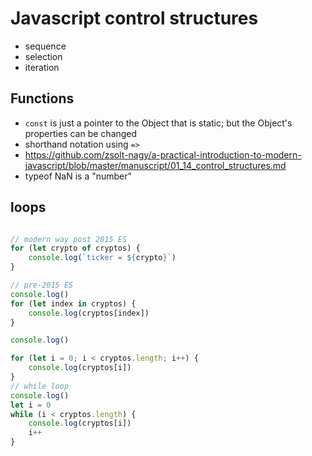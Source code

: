 # Javascript control structures
- sequence
- selection
- iteration
## Functions
- `const` is just a pointer to the Object that is static; but the Object's properties can be changed
- shorthand notation using `=>`
- https://github.com/zsolt-nagy/a-practical-introduction-to-modern-javascript/blob/master/manuscript/01_14_control_structures.md
- typeof NaN is a "number"
## loops
```js

// modern way post 2015 ES
for (let crypto of cryptos) {
    console.log(`ticker = ${crypto}`)
}

// pre-2015 ES
console.log()
for (let index in cryptos) {
    console.log(cryptos[index])
}

console.log()

for (let i = 0; i < cryptos.length; i++) {
    console.log(cryptos[i])
}
// while loop
console.log()
let i = 0
while (i < cryptos.length) {
    console.log(cryptos[i])
    i++
}
```